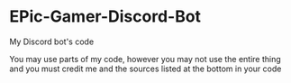 # EPic-Gamer-Discord-Bot
My Discord bot's code

You may use parts of my code, however you may not use the entire thing and you must credit me and the sources listed at the bottom in your code
